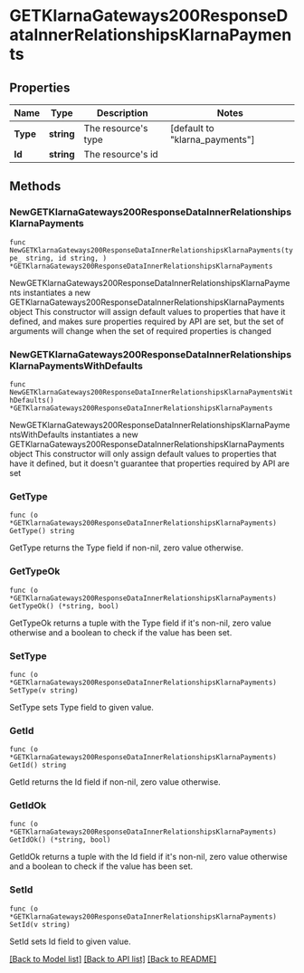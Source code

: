 # GETKlarnaGateways200ResponseDataInnerRelationshipsKlarnaPayments

## Properties

Name | Type | Description | Notes
------------ | ------------- | ------------- | -------------
**Type** | **string** | The resource&#39;s type | [default to "klarna_payments"]
**Id** | **string** | The resource&#39;s id | 

## Methods

### NewGETKlarnaGateways200ResponseDataInnerRelationshipsKlarnaPayments

`func NewGETKlarnaGateways200ResponseDataInnerRelationshipsKlarnaPayments(type_ string, id string, ) *GETKlarnaGateways200ResponseDataInnerRelationshipsKlarnaPayments`

NewGETKlarnaGateways200ResponseDataInnerRelationshipsKlarnaPayments instantiates a new GETKlarnaGateways200ResponseDataInnerRelationshipsKlarnaPayments object
This constructor will assign default values to properties that have it defined,
and makes sure properties required by API are set, but the set of arguments
will change when the set of required properties is changed

### NewGETKlarnaGateways200ResponseDataInnerRelationshipsKlarnaPaymentsWithDefaults

`func NewGETKlarnaGateways200ResponseDataInnerRelationshipsKlarnaPaymentsWithDefaults() *GETKlarnaGateways200ResponseDataInnerRelationshipsKlarnaPayments`

NewGETKlarnaGateways200ResponseDataInnerRelationshipsKlarnaPaymentsWithDefaults instantiates a new GETKlarnaGateways200ResponseDataInnerRelationshipsKlarnaPayments object
This constructor will only assign default values to properties that have it defined,
but it doesn't guarantee that properties required by API are set

### GetType

`func (o *GETKlarnaGateways200ResponseDataInnerRelationshipsKlarnaPayments) GetType() string`

GetType returns the Type field if non-nil, zero value otherwise.

### GetTypeOk

`func (o *GETKlarnaGateways200ResponseDataInnerRelationshipsKlarnaPayments) GetTypeOk() (*string, bool)`

GetTypeOk returns a tuple with the Type field if it's non-nil, zero value otherwise
and a boolean to check if the value has been set.

### SetType

`func (o *GETKlarnaGateways200ResponseDataInnerRelationshipsKlarnaPayments) SetType(v string)`

SetType sets Type field to given value.


### GetId

`func (o *GETKlarnaGateways200ResponseDataInnerRelationshipsKlarnaPayments) GetId() string`

GetId returns the Id field if non-nil, zero value otherwise.

### GetIdOk

`func (o *GETKlarnaGateways200ResponseDataInnerRelationshipsKlarnaPayments) GetIdOk() (*string, bool)`

GetIdOk returns a tuple with the Id field if it's non-nil, zero value otherwise
and a boolean to check if the value has been set.

### SetId

`func (o *GETKlarnaGateways200ResponseDataInnerRelationshipsKlarnaPayments) SetId(v string)`

SetId sets Id field to given value.



[[Back to Model list]](../README.md#documentation-for-models) [[Back to API list]](../README.md#documentation-for-api-endpoints) [[Back to README]](../README.md)


